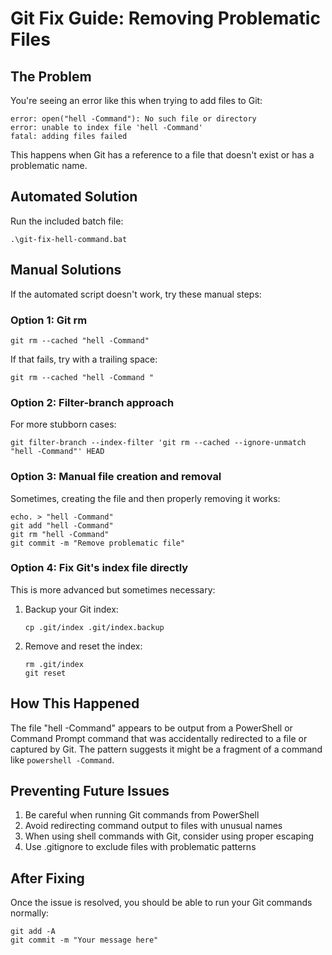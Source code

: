 # Git Fix Guide: Removing Problematic Files

## The Problem

You're seeing an error like this when trying to add files to Git:

```
error: open("hell -Command"): No such file or directory
error: unable to index file 'hell -Command'
fatal: adding files failed
```

This happens when Git has a reference to a file that doesn't exist or has a problematic name.

## Automated Solution

Run the included batch file:

```
.\git-fix-hell-command.bat
```

## Manual Solutions

If the automated script doesn't work, try these manual steps:

### Option 1: Git rm

```
git rm --cached "hell -Command"
```

If that fails, try with a trailing space:

```
git rm --cached "hell -Command "
```

### Option 2: Filter-branch approach

For more stubborn cases:

```
git filter-branch --index-filter 'git rm --cached --ignore-unmatch "hell -Command"' HEAD
```

### Option 3: Manual file creation and removal

Sometimes, creating the file and then properly removing it works:

```
echo. > "hell -Command"
git add "hell -Command"
git rm "hell -Command"
git commit -m "Remove problematic file"
```

### Option 4: Fix Git's index file directly

This is more advanced but sometimes necessary:

1. Backup your Git index:
   ```
   cp .git/index .git/index.backup
   ```

2. Remove and reset the index:
   ```
   rm .git/index
   git reset
   ```

## How This Happened

The file "hell -Command" appears to be output from a PowerShell or Command Prompt command that was accidentally redirected to a file or captured by Git. The pattern suggests it might be a fragment of a command like `powershell -Command`.

## Preventing Future Issues

1. Be careful when running Git commands from PowerShell
2. Avoid redirecting command output to files with unusual names
3. When using shell commands with Git, consider using proper escaping
4. Use .gitignore to exclude files with problematic patterns

## After Fixing

Once the issue is resolved, you should be able to run your Git commands normally:

```
git add -A
git commit -m "Your message here"
```
